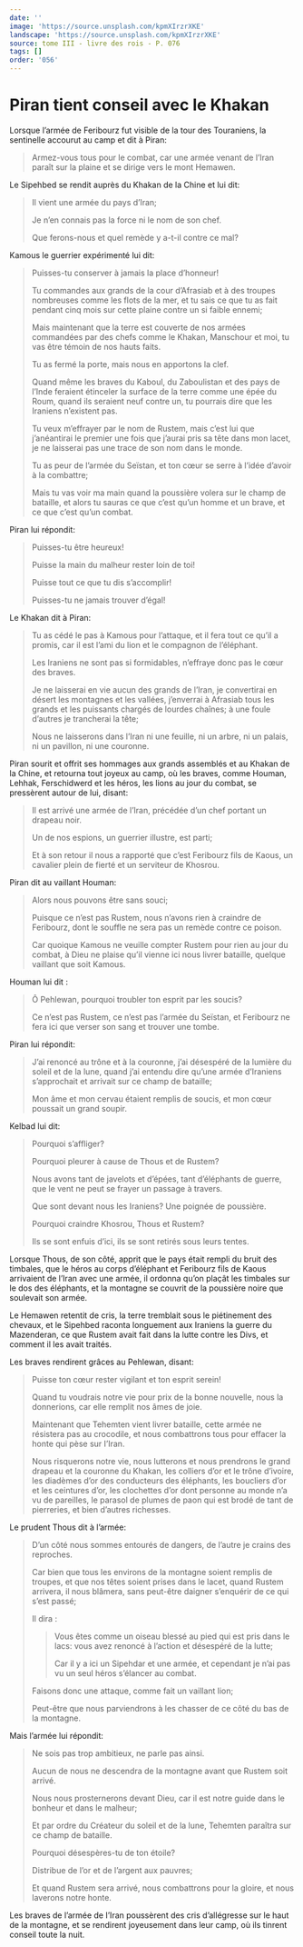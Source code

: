 ```yaml
---
date: ''
image: 'https://source.unsplash.com/kpmXIrzrXKE'
landscape: 'https://source.unsplash.com/kpmXIrzrXKE'
source: tome III - livre des rois - P. 076
tags: []
order: '056'
---
```


# Piran tient conseil avec le Khakan

Lorsque l’armée de Feribourz fut visible de la tour des Touraniens, la sentinelle accourut au camp et dit à Piran:

> Armez-vous tous pour le combat, car une armée venant de l’Iran paraît sur la plaine et se dirige vers le mont Hemawen.

Le Sipehbed se rendit auprès du Khakan de la Chine et lui dit:

> Il vient une armée du pays d’Iran;
>
> Je n’en connais pas la force ni le nom de son chef.
>
> Que ferons-nous et quel remède y a-t-il contre ce mal?

Kamous le guerrier expérimenté lui dit:

> Puisses-tu conserver à jamais la place d’honneur!
>
> Tu commandes aux grands de la cour d’Afrasiab et à des troupes nombreuses comme les flots de la mer, et tu sais ce que tu as fait pendant cinq mois sur cette plaine contre un si faible ennemi;
>
> Mais maintenant que la terre est couverte de nos armées commandées par des chefs comme le Khakan, Manschour et moi, tu vas être témoin de nos hauts faits.
>
> Tu as fermé la porte, mais nous en apportons la clef.
>
> Quand même les braves du Kaboul, du Zaboulistan et des pays de l’Inde feraient étinceler la surface de la terre comme une épée du Roum, quand ils seraient neuf contre un, tu pourrais dire que les Iraniens n’existent pas.
>
> Tu veux m’effrayer par le nom de Rustem, mais c’est lui que j’anéantirai le premier une fois que j’aurai pris sa tête dans mon lacet, je ne laisserai pas une trace de son nom dans le monde.
>
> Tu as peur de l’armée du Seïstan, et ton cœur se serre à l’idée d’avoir à la combattre;
>
> Mais tu vas voir ma main quand la poussière volera sur le champ de bataille, et alors tu sauras ce que c’est qu’un homme et un brave, et ce que c’est qu’un combat.

Piran lui répondit:

> Puisses-tu être heureux!
>
> Puisse la main du malheur rester loin de toi!
>
> Puisse tout ce que tu dis s’accomplir!
>
> Puisses-tu ne jamais trouver d’égal!

Le Khakan dit à Piran:

> Tu as cédé le pas à Kamous pour l’attaque, et il fera tout ce qu’il a promis, car il est l’ami du lion et le compagnon de l’éléphant.
>
> Les Iraniens ne sont pas si formidables, n’effraye donc pas le cœur des braves.
>
> Je ne laisserai en vie aucun des grands de l’Iran, je convertirai en désert les montagnes et les vallées, j’enverrai à Afrasiab tous les grands et les puissants chargés de lourdes chaînes; à une foule d’autres je trancherai la tête;
>
> Nous ne laisserons dans l’Iran ni une feuille, ni un arbre, ni un palais, ni un pavillon, ni une couronne.

Piran sourit et offrit ses hommages aux grands assemblés et au Khakan de la Chine, et retourna tout joyeux au camp, où les braves, comme Houman, Lehhak, Ferschidwerd et les héros, les lions au jour du combat, se pressèrent autour de lui, disant:

> Il est arrivé une armée de l’Iran, précédée d’un chef portant un drapeau noir.
>
> Un de nos espions, un guerrier illustre, est parti;
>
> Et à son retour il nous a rapporté que c’est Feribourz fils de Kaous, un cavalier plein de fierté et un serviteur de Khosrou.

Piran dit au vaillant Houman:

> Alors nous pouvons être sans souci;
>
> Puisque ce n’est pas Rustem, nous n’avons rien à craindre de Feribourz, dont le souffle ne sera pas un remède contre ce poison.
>
> Car quoique Kamous ne veuille compter Rustem pour rien au jour du combat, à Dieu ne plaise qu’il vienne ici nous livrer bataille, quelque vaillant que soit Kamous.

Houman lui dit :

> Ô Pehlewan, pourquoi troubler ton esprit par les soucis?
>
> Ce n’est pas Rustem, ce n’est pas l’armée du Seïstan, et Feribourz ne fera ici que verser son sang et trouver une tombe.

Piran lui répondit:

> J’ai renoncé au trône et à la couronne, j’ai désespéré de la lumière du soleil et de la lune, quand j’ai entendu dire qu’une armée d’Iraniens s’approchait et arrivait sur ce champ de bataille;
>
> Mon âme et mon cervau étaient remplis de soucis, et mon cœur poussait un grand soupir.

Kelbad lui dit:

> Pourquoi s’affliger?
>
> Pourquoi pleurer à cause de Thous et de Rustem?
>
> Nous avons tant de javelots et d’épées, tant d’éléphants de guerre, que le vent ne peut se frayer un passage à travers.
>
> Que sont devant nous les Iraniens? Une poignée de poussière.
>
> Pourquoi craindre Khosrou, Thous et Rustem?
>
> Ils se sont enfuis d’ici, ils se sont retirés sous leurs tentes.

Lorsque Thous, de son côté, apprit que le pays était rempli du bruit des timbales, que le héros au corps d’éléphant et Feribourz fils de Kaous arrivaient de l’Iran avec une armée, il ordonna qu’on plaçât les timbales sur le dos des éléphants, et la montagne se couvrit de la poussière noire que soulevait son armée.

Le Hemawen retentit de cris, la terre tremblait sous le piétinement des chevaux, et le Sipehbed raconta longuement aux Iraniens la guerre du Mazenderan, ce que Rustem avait fait dans la lutte contre les Divs, et comment il les avait traités.

Les braves rendirent grâces au Pehlewan, disant:

> Puisse ton cœur rester vigilant et ton esprit serein!
>
> Quand tu voudrais notre vie pour prix de la bonne nouvelle, nous la donnerions, car elle remplit nos âmes de joie.
>
> Maintenant que Tehemten vient livrer bataille, cette armée ne résistera pas au crocodile, et nous combattrons tous pour effacer la honte qui pèse sur I’Iran.
>
> Nous risquerons notre vie, nous lutterons et nous prendrons le grand drapeau et la couronne du Khakan, les colliers d’or et le trône d’ivoire, les diadèmes d’or des conducteurs des éléphants, les boucliers d’or et les ceintures d’or, les clochettes d’or dont personne au monde n’a vu de pareilles, le parasol de plumes de paon qui est brodé de tant de pierreries, et bien d’autres richesses.

Le prudent Thous dit à l’armée:

> D’un côté nous sommes entourés de dangers, de l’autre je crains des reproches.
>
> Car bien que tous les environs de la montagne soient remplis de troupes, et que nos têtes soient prises dans le lacet, quand Rustem arrivera, il nous blâmera, sans peut-être daigner s’enquérir de ce qui s’est passé;
>
> Il dira :
>
> > Vous êtes comme un oiseau blessé au pied qui est pris dans le lacs: vous avez renoncé à l’action et désespéré de la lutte;
> >
> > Car il y a ici un Sipehdar et une armée, et cependant je n’ai pas vu un seul héros s’élancer au combat.
>
> Faisons donc une attaque, comme fait un vaillant lion;
>
> Peut-être que nous parviendrons à les chasser de ce côté du bas de la montagne.

Mais l’armée lui répondit:

> Ne sois pas trop ambitieux, ne parle pas ainsi.
>
> Aucun de nous ne descendra de la montagne avant que Rustem soit arrivé.
>
> Nous nous prosternerons devant Dieu, car il est notre guide dans le bonheur et dans le malheur;
>
> Et par ordre du Créateur du soleil et de la lune, Tehemten paraîtra sur ce champ de bataille.
>
> Pourquoi désespères-tu de ton étoile?
>
> Distribue de l’or et de l’argent aux pauvres;
>
> Et quand Rustem sera arrivé, nous combattrons pour la gloire, et nous laverons notre honte.

Les braves de l’armée de I’Iran poussèrent des cris d’allégresse sur le haut de la montagne, et se rendirent joyeusement dans leur camp, où ils tinrent conseil toute la nuit.
